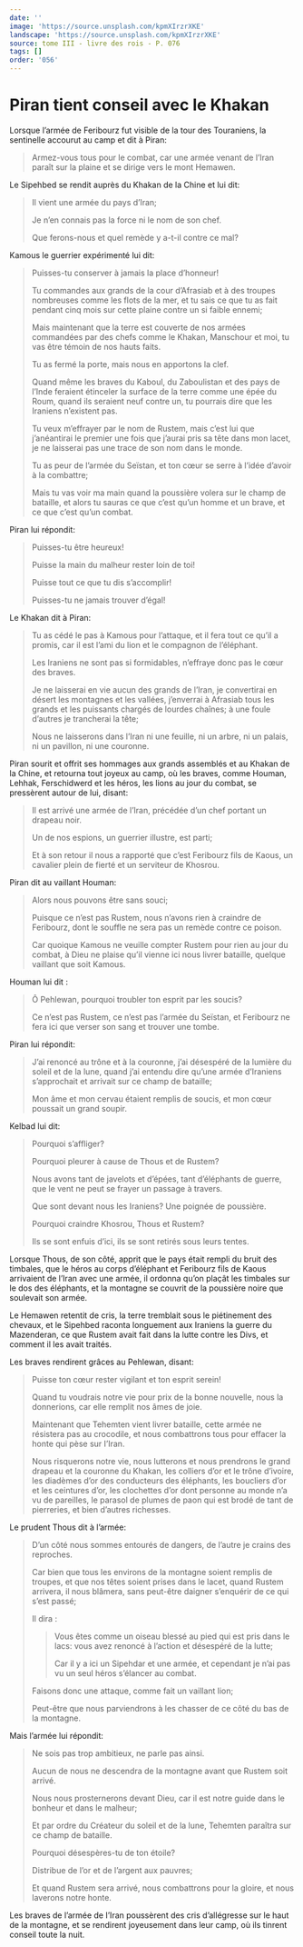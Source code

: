 ```yaml
---
date: ''
image: 'https://source.unsplash.com/kpmXIrzrXKE'
landscape: 'https://source.unsplash.com/kpmXIrzrXKE'
source: tome III - livre des rois - P. 076
tags: []
order: '056'
---
```


# Piran tient conseil avec le Khakan

Lorsque l’armée de Feribourz fut visible de la tour des Touraniens, la sentinelle accourut au camp et dit à Piran:

> Armez-vous tous pour le combat, car une armée venant de l’Iran paraît sur la plaine et se dirige vers le mont Hemawen.

Le Sipehbed se rendit auprès du Khakan de la Chine et lui dit:

> Il vient une armée du pays d’Iran;
>
> Je n’en connais pas la force ni le nom de son chef.
>
> Que ferons-nous et quel remède y a-t-il contre ce mal?

Kamous le guerrier expérimenté lui dit:

> Puisses-tu conserver à jamais la place d’honneur!
>
> Tu commandes aux grands de la cour d’Afrasiab et à des troupes nombreuses comme les flots de la mer, et tu sais ce que tu as fait pendant cinq mois sur cette plaine contre un si faible ennemi;
>
> Mais maintenant que la terre est couverte de nos armées commandées par des chefs comme le Khakan, Manschour et moi, tu vas être témoin de nos hauts faits.
>
> Tu as fermé la porte, mais nous en apportons la clef.
>
> Quand même les braves du Kaboul, du Zaboulistan et des pays de l’Inde feraient étinceler la surface de la terre comme une épée du Roum, quand ils seraient neuf contre un, tu pourrais dire que les Iraniens n’existent pas.
>
> Tu veux m’effrayer par le nom de Rustem, mais c’est lui que j’anéantirai le premier une fois que j’aurai pris sa tête dans mon lacet, je ne laisserai pas une trace de son nom dans le monde.
>
> Tu as peur de l’armée du Seïstan, et ton cœur se serre à l’idée d’avoir à la combattre;
>
> Mais tu vas voir ma main quand la poussière volera sur le champ de bataille, et alors tu sauras ce que c’est qu’un homme et un brave, et ce que c’est qu’un combat.

Piran lui répondit:

> Puisses-tu être heureux!
>
> Puisse la main du malheur rester loin de toi!
>
> Puisse tout ce que tu dis s’accomplir!
>
> Puisses-tu ne jamais trouver d’égal!

Le Khakan dit à Piran:

> Tu as cédé le pas à Kamous pour l’attaque, et il fera tout ce qu’il a promis, car il est l’ami du lion et le compagnon de l’éléphant.
>
> Les Iraniens ne sont pas si formidables, n’effraye donc pas le cœur des braves.
>
> Je ne laisserai en vie aucun des grands de l’Iran, je convertirai en désert les montagnes et les vallées, j’enverrai à Afrasiab tous les grands et les puissants chargés de lourdes chaînes; à une foule d’autres je trancherai la tête;
>
> Nous ne laisserons dans l’Iran ni une feuille, ni un arbre, ni un palais, ni un pavillon, ni une couronne.

Piran sourit et offrit ses hommages aux grands assemblés et au Khakan de la Chine, et retourna tout joyeux au camp, où les braves, comme Houman, Lehhak, Ferschidwerd et les héros, les lions au jour du combat, se pressèrent autour de lui, disant:

> Il est arrivé une armée de l’Iran, précédée d’un chef portant un drapeau noir.
>
> Un de nos espions, un guerrier illustre, est parti;
>
> Et à son retour il nous a rapporté que c’est Feribourz fils de Kaous, un cavalier plein de fierté et un serviteur de Khosrou.

Piran dit au vaillant Houman:

> Alors nous pouvons être sans souci;
>
> Puisque ce n’est pas Rustem, nous n’avons rien à craindre de Feribourz, dont le souffle ne sera pas un remède contre ce poison.
>
> Car quoique Kamous ne veuille compter Rustem pour rien au jour du combat, à Dieu ne plaise qu’il vienne ici nous livrer bataille, quelque vaillant que soit Kamous.

Houman lui dit :

> Ô Pehlewan, pourquoi troubler ton esprit par les soucis?
>
> Ce n’est pas Rustem, ce n’est pas l’armée du Seïstan, et Feribourz ne fera ici que verser son sang et trouver une tombe.

Piran lui répondit:

> J’ai renoncé au trône et à la couronne, j’ai désespéré de la lumière du soleil et de la lune, quand j’ai entendu dire qu’une armée d’Iraniens s’approchait et arrivait sur ce champ de bataille;
>
> Mon âme et mon cervau étaient remplis de soucis, et mon cœur poussait un grand soupir.

Kelbad lui dit:

> Pourquoi s’affliger?
>
> Pourquoi pleurer à cause de Thous et de Rustem?
>
> Nous avons tant de javelots et d’épées, tant d’éléphants de guerre, que le vent ne peut se frayer un passage à travers.
>
> Que sont devant nous les Iraniens? Une poignée de poussière.
>
> Pourquoi craindre Khosrou, Thous et Rustem?
>
> Ils se sont enfuis d’ici, ils se sont retirés sous leurs tentes.

Lorsque Thous, de son côté, apprit que le pays était rempli du bruit des timbales, que le héros au corps d’éléphant et Feribourz fils de Kaous arrivaient de l’Iran avec une armée, il ordonna qu’on plaçât les timbales sur le dos des éléphants, et la montagne se couvrit de la poussière noire que soulevait son armée.

Le Hemawen retentit de cris, la terre tremblait sous le piétinement des chevaux, et le Sipehbed raconta longuement aux Iraniens la guerre du Mazenderan, ce que Rustem avait fait dans la lutte contre les Divs, et comment il les avait traités.

Les braves rendirent grâces au Pehlewan, disant:

> Puisse ton cœur rester vigilant et ton esprit serein!
>
> Quand tu voudrais notre vie pour prix de la bonne nouvelle, nous la donnerions, car elle remplit nos âmes de joie.
>
> Maintenant que Tehemten vient livrer bataille, cette armée ne résistera pas au crocodile, et nous combattrons tous pour effacer la honte qui pèse sur I’Iran.
>
> Nous risquerons notre vie, nous lutterons et nous prendrons le grand drapeau et la couronne du Khakan, les colliers d’or et le trône d’ivoire, les diadèmes d’or des conducteurs des éléphants, les boucliers d’or et les ceintures d’or, les clochettes d’or dont personne au monde n’a vu de pareilles, le parasol de plumes de paon qui est brodé de tant de pierreries, et bien d’autres richesses.

Le prudent Thous dit à l’armée:

> D’un côté nous sommes entourés de dangers, de l’autre je crains des reproches.
>
> Car bien que tous les environs de la montagne soient remplis de troupes, et que nos têtes soient prises dans le lacet, quand Rustem arrivera, il nous blâmera, sans peut-être daigner s’enquérir de ce qui s’est passé;
>
> Il dira :
>
> > Vous êtes comme un oiseau blessé au pied qui est pris dans le lacs: vous avez renoncé à l’action et désespéré de la lutte;
> >
> > Car il y a ici un Sipehdar et une armée, et cependant je n’ai pas vu un seul héros s’élancer au combat.
>
> Faisons donc une attaque, comme fait un vaillant lion;
>
> Peut-être que nous parviendrons à les chasser de ce côté du bas de la montagne.

Mais l’armée lui répondit:

> Ne sois pas trop ambitieux, ne parle pas ainsi.
>
> Aucun de nous ne descendra de la montagne avant que Rustem soit arrivé.
>
> Nous nous prosternerons devant Dieu, car il est notre guide dans le bonheur et dans le malheur;
>
> Et par ordre du Créateur du soleil et de la lune, Tehemten paraîtra sur ce champ de bataille.
>
> Pourquoi désespères-tu de ton étoile?
>
> Distribue de l’or et de l’argent aux pauvres;
>
> Et quand Rustem sera arrivé, nous combattrons pour la gloire, et nous laverons notre honte.

Les braves de l’armée de I’Iran poussèrent des cris d’allégresse sur le haut de la montagne, et se rendirent joyeusement dans leur camp, où ils tinrent conseil toute la nuit.
